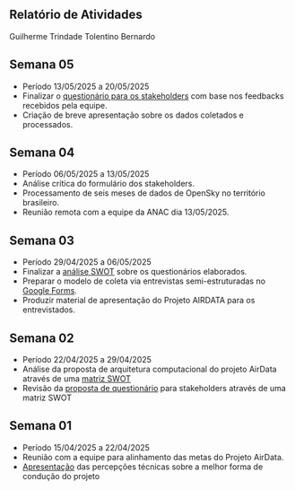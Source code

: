 ## Relatório de Atividades

Guilherme Trindade Tolentino Bernardo

## Semana 05

- Período  13/05/2025 a 20/05/2025
- Finalizar o [questionário para os stakeholders](https://docs.google.com/forms/d/1bXFTX7LfNDlmfkDO5LcvMyDoroGFKY32NdnKSv_RmCc/edit) com base nos feedbacks recebidos pela equipe.
- Criação de breve apresentação sobre os dados coletados e processados.

## Semana 04

- Período 06/05/2025 a 13/05/2025
- Análise crítica do formulário dos stakeholders.
- Processamento de seis meses de dados de OpenSky no território brasileiro.
- Reunião remota com a equipe da ANAC dia 13/05/2025.

## Semana 03

- Período 29/04/2025 a 06/05/2025
- Finalizar a [análise SWOT](https://drive.google.com/file/d/1glUzGdAPzyVo_EY7RAz8ArtJT-pZqljI/view?usp=sharing) sobre os questionários elaborados.
- Preparar o modelo de coleta via entrevistas semi-estruturadas no [Google Forms](https://docs.google.com/forms/d/e/1FAIpQLSfSSFVzUHNUt3yJW91vKYxT4oENT94cTr7p853KhtQ_FX8WPQ/viewform?usp=sharing&ouid=100967467693222479313).
- Produzir material de apresentação do Projeto AIRDATA para os entrevistados.
	
## Semana 02

- Período 22/04/2025 a 29/04/2025
- Análise da proposta de arquitetura computacional do projeto AirData através de uma [matriz SWOT](https://drive.google.com/file/d/1glUzGdAPzyVo_EY7RAz8ArtJT-pZqljI/view?usp=sharing) 
- Revisão da [proposta de questionário](https://drive.google.com/file/d/1It_j17r5sEA7tPM8c7--Vrunuw4SUf4J/view?usp=drive_link) para stakeholders através de uma matriz SWOT

##  Semana 01

- Período 15/04/2025 a 22/04/2025
- Reunião com a equipe para alinhamento das metas do Projeto AirData.
- [Apresentação](https://drive.google.com/file/d/1It_j17r5sEA7tPM8c7--Vrunuw4SUf4J/view?usp=drive_link) das percepções técnicas sobre a melhor forma de condução do projeto 


